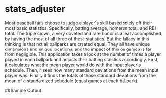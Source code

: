 # stats_adjuster
Most baseball fans choose to judge a player's skill based solely off their most basic statistics. Specifically, batting average, homerun total, and RBI total. The triple crown, a very coveted and rare honor is a feat accomplished by having the most of all three of these statistics. But the fallacy in this thinking is that not all ballparks are created equal. They all have unique dimensions and unique locations, and the impact of this on games is far from negligible. This application takes a look at the number of times a player played in each ballpark and adjusts their batting staistics accordingly. First, it calculates what the mean player would do with the input player's schedule. Then, it sees how many standard deviations from the mean input player was. Finally it finds the totals of those standard deviations from the mean of a standardized schedule (equal games at each ballpark). 

##Sample Output
